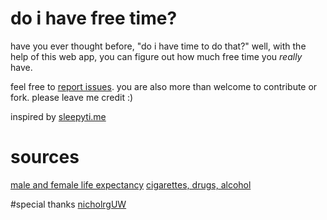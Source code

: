 # do i have free time?
have you ever thought before, "do i have time to do that?" well, with the help of this web app, you can figure out how much free time you *really* have.

feel free to [report issues](https://github.com/jeffreylec/doihavefreetime/issues). you are also more than welcome to contribute or fork. please leave me credit :)

inspired by [sleepyti.me](http://sleepyti.me/)

# sources
[male and female life expectancy](http://www.usatoday.com/story/news/nation/2014/10/08/us-life-expectancy-hits-record-high/16874039/)
[cigarettes, drugs, alcohol](http://www.mirror.co.uk/news/technology-science/technology/how-much-life-you-lose-4437754)

#special thanks
[nicholrgUW](https://github.com/nicholrgUW)